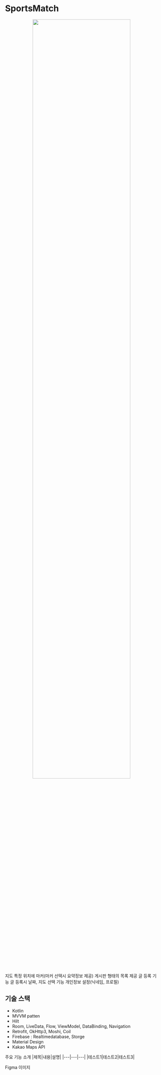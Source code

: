# SportsMatch

<div align=center> 
<img width="80%" src="https://github.com/yyd3157/SportsMatch/assets/70931998/12d6eb66-b4c4-4d6e-bac0-26d54685742d"/>
</div>

지도 특정 위치에 마커(마커 선택시 요약정보 제공)
게시판 형태의 목록 제공
글 등록 기능
글 등록시 날짜, 지도 선택 기능
개인정보 설정(닉네임, 프로필)

## 기술 스택
+ Kotlin
+ MVVM patten
+ Hilt
+ Room, LiveData, Flow, ViewModel, DataBinding, Navigation
+ Retrofit, OkHttp3, Moshi, Coil
+ Firebase : Realtimedatabase, Storge 
+ Material Design
+ Kakao Maps API

주요 기능 소개
|제목|내용|설명|
|---|---|---|
|테스트1|테스트2|테스트3|

Figma
이미지
